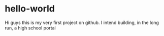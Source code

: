 # hello-world
Hi guys this is my very first project on github. I intend building, in the long run, a high school portal  
